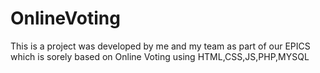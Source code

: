 # OnlineVoting
This is a project was developed by me and my team as part of our EPICS which is sorely based on Online Voting using HTML,CSS,JS,PHP,MYSQL
